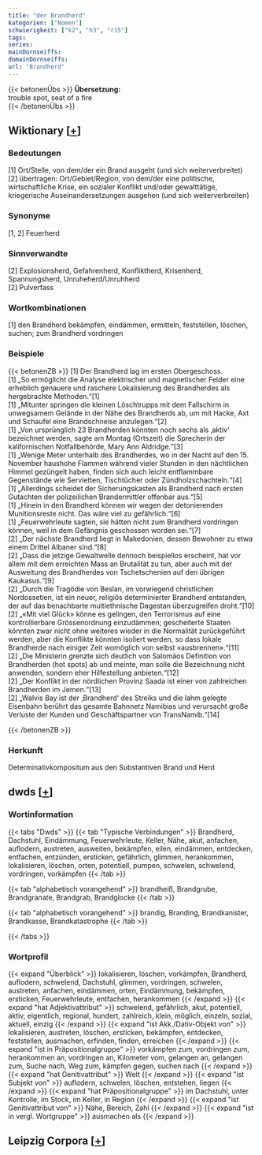 ```yaml
---
title: "der Brandherd"
kategorien: ["Nomen"]
schwierigkeit: ["k2", "h3", "r15"]
tags:
series:
mainDornseiffs:
domainDornseiffs:
url: "Brandherd"
---
```


{{< betonenÜbs >}}
**Übersetzung:**  
trouble spot, seat  of a fire  
{{< /betonenÜbs >}}

## Wiktionary [[+](https://de.wiktionary.org/wiki/Brandherd)]

### Bedeutungen
[1] Ort/Stelle, von dem/der ein Brand ausgeht (und sich weiterverbreitet)  
[2] übertragen: Ort/Gebiet/Region, von dem/der eine politische, wirtschaftliche Krise, ein sozialer Konflikt und/oder gewalttätige, kriegerische Auseinandersetzungen ausgehen (und sich weiterverbreiten)  

### Synonyme
[1, 2] Feuerherd  

### Sinnverwandte
[2] Explosionsherd, Gefahrenherd, Konfliktherd, Krisenherd, Spannungsherd, Unruheherd/Unruhherd  
[2] Pulverfass  

### Wortkombinationen
[1] den Brandherd bekämpfen, eindämmen, ermitteln, feststellen, löschen, suchen; zum Brandherd vordringen  

### Beispiele
{{< betonenZB >}}
[1] Der Brandherd lag im ersten Obergeschoss.  
[1] „So ermöglicht die Analyse elektrischer und magnetischer Felder eine erheblich genauere und raschere Lokalisierung des Brandherdes als hergebrachte Methoden.“[1]  
[1] „Mitunter springen die kleinen Löschtrupps mit dem Fallschirm in unwegsamem Gelände in der Nähe des Brandherds ab, um mit Hacke, Axt und Schaufel eine Brandschneise anzulegen.“[2]  
[1] „Von ursprünglich 23 Brandherden könnten noch sechs als ‚aktiv‘ bezeichnet werden, sagte am Montag (Ortszeit) die Sprecherin der kalifornischen Notfallbehörde, Mary Ann Aldridge.“[3]  
[1] „Wenige Meter unterhalb des Brandherdes, wo in der Nacht auf den 15. November haushohe Flammen während vieler Stunden in den nächtlichen Himmel gezüngelt haben, finden sich auch leicht entflammbare Gegenstände wie Servietten, Tischtücher oder Zündholzschachteln.“[4]  
[1] „Allerdings scheidet der Sicherungskasten als Brandherd nach ersten Gutachten der polizeilichen Brandermittler offenbar aus.“[5]  
[1] „Hinein in den Brandherd können wir wegen der detonierenden Munitionsreste nicht. Das wäre viel zu gefährlich.“[6]  
[1] „Feuerwehrleute sagten, sie hätten nicht zum Brandherd vordringen können, weil in dem Gefängnis geschossen worden sei.“[7]  
[2] „Der nächste Brandherd liegt in Makedonien, dessen Bewohner zu etwa einem Drittel Albaner sind.“[8]  
[2] „Dass die jetzige Gewaltwelle dennoch beispiellos erscheint, hat vor allem mit dem erreichten Mass an Brutalität zu tun, aber auch mit der Ausweitung des Brandherdes von Tschetschenien auf den übrigen Kaukasus.“[9]  
[2] „Durch die Tragödie von Beslan, im vorwiegend christlichen Nordossetien, ist ein neuer, religiös determinierter Brandherd entstanden, der auf das benachbarte multiethnische Dagestan überzugreifen droht.“[10]  
[2] „«Mit viel Glück» könne es gelingen, den Terrorismus auf eine kontrollierbare Grössenordnung einzudämmen; gescheiterte Staaten könnten zwar nicht ohne weiteres wieder in die Normalität zurückgeführt werden, aber die Konflikte könnten isoliert werden, so dass lokale Brandherde nach einiger Zeit womöglich von selbst «ausbrennen».“[11]  
[2] „Die Ministerin grenzte sich deutlich von Salomãos Definition von Brandherden (hot spots) ab und meinte, man solle die Bezeichnung nicht anwenden, sondern eher Hilfestellung anbieten.“[12]  
[2] „Der Konflikt in der nördlichen Provinz Saada ist einer von zahlreichen Brandherden im Jemen.“[13]  
[2] „Walvis Bay ist der ‚Brandherd‘ des Streiks und die lahm gelegte Eisenbahn berührt das gesamte Bahnnetz Namibias und verursacht große Verluste der Kunden und Geschäftspartner von TransNamib.“[14]  

{{< /betonenZB >}}
### Herkunft
Determinativkompositum aus den Substantiven Brand und Herd  



## dwds [[+](https://www.dwds.de/wb/Brandherd)]

### Wortinformation
{{< tabs "Dwds" >}}
{{< tab "Typische Verbindungen" >}}
Brandherd, Dachstuhl, Eindämmung, Feuerwehrleute, Keller, Nähe, akut, anfachen, auflodern, austreten, ausweiten, bekämpfen, eilen, eindämmen, entdecken, entfachen, entzünden, ersticken, gefährlich, glimmen, herankommen, lokalisieren, löschen, orten, potentiell, pumpen, schwelen, schwelend, vordringen, vorkämpfen
{{< /tab >}}

{{< tab "alphabetisch vorangehend" >}}
brandheiß, Brandgrube, Brandgranate, Brandgrab, Brandglocke
{{< /tab >}}

{{< tab "alphabetisch vorangehend" >}}
brandig, Branding, Brandkanister, Brandkasse, Brandkatastrophe
{{< /tab >}}

{{< /tabs >}}

### Wortprofil
{{< expand "Überblick" >}} lokalisieren, löschen, vorkämpfen, Brandherd, auflodern, schwelend, Dachstuhl, glimmen, vordringen, schwelen, austreten, anfachen, eindämmen, orten, Eindämmung, bekämpfen, ersticken, Feuerwehrleute, entfachen, herankommen {{< /expand >}}
{{< expand "hat Adjektivattribut" >}} schwelend, gefährlich, akut, potentiell, aktiv, eigentlich, regional, hundert, zahlreich, klein, möglich, einzeln, sozial, aktuell, einzig {{< /expand >}}
{{< expand "ist Akk./Dativ-Objekt von" >}} lokalisieren, austreten, löschen, ersticken, bekämpfen, entdecken, feststellen, ausmachen, erfinden, finden, erreichen {{< /expand >}}
{{< expand "ist in Präpositionalgruppe" >}} vorkämpfen zum, vordringen zum, herankommen an, vordringen an, Kilometer vom, gelangen an, gelangen zum, Suche nach, Weg zum, kämpfen gegen, suchen nach {{< /expand >}}
{{< expand "hat Genitivattribut" >}} Welt {{< /expand >}}
{{< expand "ist Subjekt von" >}} auflodern, schwelen, löschen, entstehen, liegen {{< /expand >}}
{{< expand "hat Präpositionalgruppe" >}} im Dachstuhl, unter Kontrolle, im Stock, im Keller, in Region {{< /expand >}}
{{< expand "ist Genitivattribut von" >}} Nähe, Bereich, Zahl {{< /expand >}}
{{< expand "ist in vergl. Wortgruppe" >}} ausmachen als {{< /expand >}}

## Leipzig Corpora [[+](https://corpora.uni-leipzig.de/en/res?word=Brandherd&corpusId=deu_newscrawl-public_2018)]

